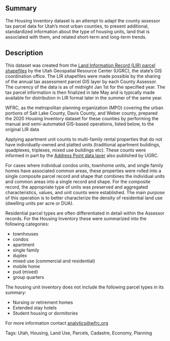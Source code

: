 ## Summary  
The Housing Inventory dataset is an attempt to adapt the county assessor tax parcel data for Utah’s most urban counties, to present additional, standardized information about the type of housing units, land that is associated with them, and related short-term and long-term trends.  

## Description  
This dataset was created from the [Land Information Record (LIR) parcel shapefiles](https://gis.utah.gov/data/cadastre/parcels/) by the Utah Geospatial Resource Center (UGRC), the state’s GIS coordination office. The LIR shapefiles were made possible by the sharing of the annual  tax assessment parcel GIS layer by each County Assessor. The currency of the data is as of midnight Jan 1st for the specified year. The tax parcel information is then finalized in late May and is typically made available for distribution in LIR format later in the summer of the same year.  

WFRC, as the metropolitan planning organization (MPO) covering the urban portions of Salt Lake County, Davis County, and Weber county, prepared the 2020 Housing Inventory dataset for these counties by performing the manual and semi-automated GIS-based operations, listed below, to the original LIR data  

Applying apartment unit counts to multi-family rental properties that do not have individually-owned and platted units (traditional apartment buildings, quadplexes, triplexes, mixed use buildings etc). These counts were informed in part by the [Address Point data layer](https://gis.utah.gov/data/location/address-data/) also published by UGRC.  

For cases where individual condos units, townhome units, and single family homes have associated common areas, these properties were rolled into a single composite parcel record and shape that combines the individual units and common areas into a single record and shape. For the composite record, the appropriate type of units was preserved and aggregated characteristics, values, and unit counts were established. The main purpose of this operation is to better characterize the density of residential land use (dwelling units per acre or DUA). 


Residential parcel types are often differentiated in detail within the Assessor records. For the Housing Inventory these were summarized into the following categories:  
- townhouses
- condos
- apartment
- single family
- duplex
- mixed use (commercial and residential)
- mobile home
- pud (mixed)
- group quarters  

The housing unit inventory does not include the following parcel types in its summary:  
- Nursing or retirement homes
- Extended stay hotels
- Student housing or dormitories  


For more information contact analytics@wfrc.org  
 
Tags: Utah, Housing, Land Use, Parcels, Cadastre, Economy, Planning  

